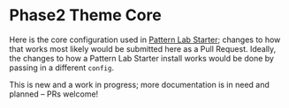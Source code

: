 # Phase2 Theme Core

Here is the core configuration used in [Pattern Lab Starter](http://github.com/phase2/pattern-lab-starter); changes to how that works most likely would be submitted here as a Pull Request. Ideally, the changes to how a Pattern Lab Starter install works would be done by passing in a different `config`. 

This is new and a work in progress; more documentation is in need and planned – PRs welcome!
